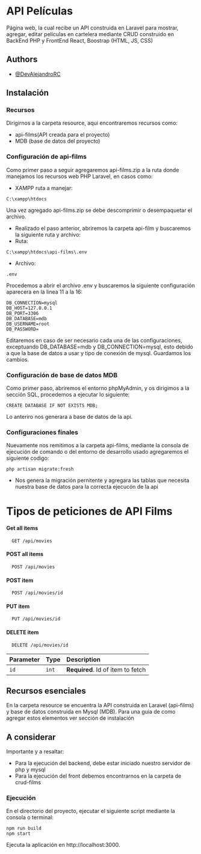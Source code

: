 
# API Películas
Página web, la cual recibe un API construida en Laravel para mostrar, agregar, editar películas en cartelera mediante CRUD construido en BackEnd PHP y FrontEnd React, Boostrap (HTML, JS, CSS)



## Authors

- [@DevAlejandroRC](https://github.com/DevAlejandroRC)


## Instalación
### Recursos
Dirigirnos a la carpeta resource, aqui encontraremos recursos como: 
- api-films(API creada para el proyecto) 
- MDB (base de datos del proyecto)
### Configuración de api-films
Como primer paso a seguir agregaremos api-films.zip a la ruta donde manejamos los recursos web PHP Laravel, en casos como:

- XAMPP 
ruta a manejar:
```
C:\xampp\htdocs
```
Una vez agregado api-films.zip se debe descomprimir o desempaquetar el archivo. 
- Realizado el paso anterior, abriremos la carpeta api-film y buscaremos la siguiente ruta y archivo:
- Ruta:
```
C:\xampp\htdocs\api-films\.env
```
- Archivo:
```
.env
```
Procedemos a abrir el archivo .env y buscaremos la siguiente configuración aparecera en la linea 11 a la 16:
```
DB_CONNECTION=mysql
DB_HOST=127.0.0.1
DB_PORT=3306
DB_DATABASE=mdb
DB_USERNAME=root
DB_PASSWORD=
```
Editaremos en caso de ser necesario cada una de las configuraciones, exceptuando DB_DATABASE=mdb y DB_CONNECTION=mysql, esto debido a que la base de datos a usar y tipo de conexión de mysql. Guardamos los cambios.

### Configuración de base de datos MDB
Como primer paso, abriremos el entorno phpMyAdmin, y os dirigimos a la sección SQL, procedemos a ejecutar lo siguiente:
```
CREATE DATABASE IF NOT EXISTS MDB;
```
Lo anteriro nos generara a base de datos de la api.

### Configuraciones finales
Nuevamente nos remitimos a la carpeta api-films, mediante la consola de ejecución de comando o del entorno de desarrollo usado agregaremos el siguiente codigo:
```
php artisan migrate:fresh
```
- Nos genera la migración pernitente y agregara las tablas que necesita nuestra base de datos para la correcta ejecucón de la api
# Tipos de peticiones de API Films
#### Get all items

```http
  GET /api/movies
```
#### POST all items

```http
  POST /api/movies
```
#### POST item

```http
  POST /api/movies/id
```
#### PUT item

```http
  PUT /api/movies/id
```

#### DELETE item

```http
  DELETE /api/movies/id
```

| Parameter | Type     | Description                       |
| :-------- | :------- | :-------------------------------- |
| `id`      | `int` | **Required**. Id of item to fetch |



## Recursos esenciales

En la carpeta resource se encuentra la API construida en Laravel (api-films) y base de datos construida en Mysql (MDB).
Para una guia de como agregar estos elementos ver sección de instalación

## A considerar
Importante y a resaltar: 
- Para la ejecución del backend, debe estar iniciado nuestro servidor de php y mysql
- Para la ejecución del front debemos encontrarnos en la carpeta de crud-films
### Ejecución 
En el directorio del proyecto, ejecutar el siguiente script mediante la consola o terminal:
```
npm run build
npm start
```
Ejecuta la aplicación en http://localhost:3000.
 

